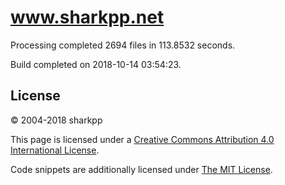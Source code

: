 # www.sharkpp.net

Processing completed 2694 files in 113.8532 seconds.

Build completed on 2018-10-14 03:54:23.

## License

&copy; 2004-2018 sharkpp

This page is licensed under a [Creative Commons Attribution 4.0 International License](http://creativecommons.org/licenses/by/4.0/).

Code snippets are additionally licensed under [The MIT License](http://opensource.org/licenses/MIT).
